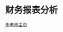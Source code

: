 # 财务报表分析

[朱老师主页](https://www.sustech.edu.cn/zh/faculties/haoranzhu.html)

[](_sidebar.md ':include')